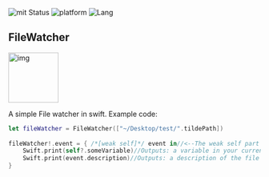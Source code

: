 ![mit Status](https://img.shields.io/badge/License-MIT-brightgreen.svg) ![platform](https://img.shields.io/badge/Platform-macOS/iOS-blue.svg) ![Lang](https://img.shields.io/badge/Language-Swift%203.0.1-orange.svg)

## FileWatcher

<img width="100" alt="img" src="https://rawgit.com/stylekit/img/master/FileWatcher.svg">

A simple File watcher in swift. Example code: 

```swift
let fileWatcher = FileWatcher(["~/Desktop/test/".tildePath])
        
fileWatcher!.event = { /*[weak self]*/ event in//<--The weak self part enables you to interact with your app in a safe manner, not required
    Swift.print(self?.someVariable)//Outputs: a variable in your current class
    Swift.print(event.description)//Outputs: a description of the file change
}
```
